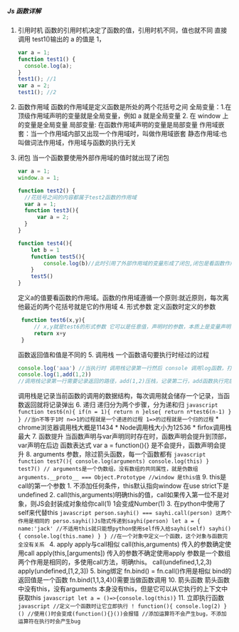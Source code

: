 ##### Js 函数详解

1. 引用时机
   函数的引用时机决定了函数的值，引用时机不同，值也就不同
   直接调用 test1()输出的 a 的值是 1，
   ```javascript
   var a = 1;
   function test1() {
     console.log(a);
   }
   test1(); //1
   var a = 2;
   test1(); //2
   ```
2. 函数作用域
   函数的作用域是定义函数是所处的两个花括号之间
   全局变量：1.在顶级作用域声明的变量就是全局变量，例如 a 就是全局变量 2. 在 window 上的变量是全局变量
   局部变量: 在函数作用域声明的变量是局部变量
   作用域嵌套：当一个作用域内部又出现一个作用域时，叫做作用域嵌套
   静态作用域:也叫做词法作用域，作用域与函数的执行无关
3. 闭包
	当一个函数要使用外部作用域的值时就出现了闭包

   ```javascript
   var a = 1;
   window.a = 1;

   function test2() {
     //花括号之间的内容都属于test2函数的作用域
	 var a = 1;
	 function test3(){
		 var a = 2;
	 }
   }

   function test4(){
	   let b = 1
	   function test5(){
		   console.log(b)//此时引用了外部作用域的变量形成了闭包,闭包是看函数作用域，遵循就近原则
	   }
	   test5()
   }
   ```
   定义a的值要看函数的作用域。函数的作用域遵循一个原则:就近原则，每次离他最近的两个花括号就是它的作用域
   4. 形式参数
		定义函数时定义的参数
	``` javascript
	 function test6(x,y){
		 // x,y就是test6的形式参数 它可以是任意值，声明时的参数，本质上是变量声明，在创建函数时声明了两个变量，在调用函数时，变量赋值
		 return x+y
	 }
	```
	函数返回值和值是不同的
	5. 调用栈
	一个函数语句要执行时经过的过程
	``` javascript
	console.log('aaa') //当执行时 调用栈记录第一行然后 console 调用log函数，打印aaa返回到第一行
	console.log(1,add(1,2))
	//调用栈记录第一行需要记录返回的路径，add(1,2)压栈，记录第二行，add函数执行完后console.log()压栈，打印函数返回值，然后出栈
	```
	调用栈是记录当前函数的调用的数据结构，每次调用就会储存一个记录，当函数返回就将记录弹出
	6. 递归
		递归分为两个步骤，分为递和归
		``` javascript
		function test6(n){
			if(n = 1){
				return n
			}else{
				return n*test6(n-1)
			}
		}
		//当n不等于1时 n=>1的过程就是一个递进的过程 1=>的过程就是一个归的过程
		```
		* chrome浏览器调用栈大概是11434
		* Node调用栈大小为12536 
		* firfox调用栈最大
	7. 函数提升
		当函数声明与var声明同时存在时，函数声明会提升到顶部，var声明在后边
		函数表达式 var a = function(){} 是不会提升，函数声明会提升
	8. arguments 
		参数，除过箭头函数，每一个函数都有
		``` javascript
		function test7(){
			console.log(arguments)
			console.log(this)
		}
		test7()
		// arguments是一个伪数组，没有数组的共同属性，就是伪数组arguments.__proto__ === Object.Prototype
		//window 是this值
		```
	9. this是call的第一个参数
		1. 不添加任何条件，this默认指向window 在use strict下是undefined
		2. call(this,arguments)明确this的值，call如果传入第一位不是对象，则JS会封装成对象给你call(1) 1会变成Number(1)
		3. 在python中使用了self来代替this
		```javascript
		   person.sayhi() === sayhi.call(person) 这两个作用是相同的
		   perso.sayhi()Js隐式传递到sayhi(person)
		   let a = {
			   name:'jack'
			   //不适用this就只能想python使用self传入给sayhi(self)
			   sayhi(){
				   console.log(this.name)
			   }
		   }
		   //在一个对象中定义一个函数，这个对象与函数完全没有关系
		```
		4. apply 
			apply与call相似
			call(this,arguments) 传入的参数确定使用call
			apply(this,[arguments]) 传入的参数不确定使用apply 参数是一个数组
			两个作用是相同的，多使用call方法，明确this。
			call(undefined,1,2,3) apply(undefined,[1,2,3])
		5. bing绑定
			fn.bind() = fn.call()作用是相似
			bind的返回值是一个函数 fn.bind(1,1,3,4)()需要当做函数调用
	10. 箭头函数
	箭头函数中没有this，没有arguments 本身没有this，但是它可以从它执行的上下文中获取this
		``` javascript
		let a = ()=>{console.log(this)}
		```
	11. 立即执行函数
		``` javascript
		//定义一个函数时让它立即执行
		! function(){
			console.log(2)
		}()
		//使用()时会变成(function(){}())会报错
		//添加运算符不会产生bug，不添加运算符在执行时会产生bug 
		```